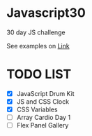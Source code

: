 # Javascript30
30 day JS challenge 

See examples on [Link](https://static-example-3hqijplmb.now.sh)


# TODO LIST

- [x] JavaScript Drum Kit
- [X] JS and CSS Clock
- [X] CSS Variables
- [ ] Array Cardio Day 1
- [ ] Flex Panel Gallery
